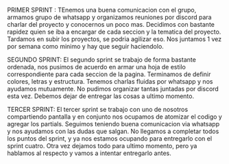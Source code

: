 PRIMER SPRINT :
TEnemos una buena comunicacion con el grupo, armamos grupo de whatsapp y organizamos reuniones por discord para charlar del proyecto y conocernos un poco mas.
Decidimos con bastante rapidez quien se iba a encargar de cada seccion y la tematica del proyecto.
Tardamos en subir los proyectos, se podria agilizar eso.
Nos juntamos 1 vez por semana como minimo y hay que seguir haciendolo.

SEGUNDO SPRINT:
El segundo sprint se trabajo de forma bastante ordenada, nos pusimos de acuerdo en armar una hoja de estilo correspondiente para cada seccion de la pagina.
Terminamos de definir colores, letras y estructura.
Tenemos charlas fluidas por whatsapp y nos ayudamos mutuamente.
No pudimos organizar tantas juntadas por discord esta vez.
Debemos dejar de entregar las cosas a ultimo momento.

TERCER SPRINT:
El tercer sprint se trabajo con uno de nosotros compartiendo pantalla y en conjunto nos ocupamos de atomizar el codigo y agregar los partials.
Seguimos teniendo buena comunicacion via whatsapp y nos ayudamos con las dudas que salgan.
No llegamos a completar todos los puntos del sprint, y ya nos estamos ocupando para entregarlo con el sprint cuatro.
Otra vez dejamos todo para ultimo momento, pero ya hablamos al respecto y vamos a intentar entregarlo antes.
